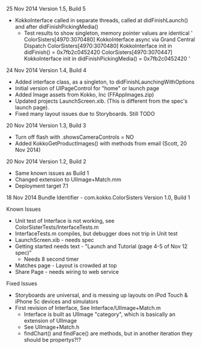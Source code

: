

25 Nov 2014
Version 1.5, Build 5
* KokkoInterface called in separate threads, called at didFinishLaunch() and after didFinishPickingMedia()
  * Test results to show singleton, memory pointer values are identical
'
ColorSisters[4970:3070480] KokkoInterface async via Grand Central Dispatch
ColorSisters[4970:3070480] KokkoInterface init in didFinish() = 0x7fb2c0452420
ColorSisters[4970:3070447] KokkoInterface init in didFinishPickingMedia() = 0x7fb2c0452420
'


24 Nov 2014
Version 1.4, Build 4
* Added interface class, as a singleton, to didFinishLaunchingWithOptions
* Initial version of UIPageControl for "home" or launch page
* Added Image assets from Kokko, Inc (FFAppImages.zip)
* Updated projects LaunchScreen.xib.  (This is different from the spec's launch page).
* Fixed many layout issues due to Storyboards.  Still TODO

20 Nov 2014
Version 1.3, Build 3
* Turn off flash with .showsCameraControls = NO
* Added KokkoGetProductImages() with methods from email (Scott, 20 Nov 2014)


20 Nov 2014
Version 1.2, Build 2
* Same known issues as Build 1
* Changed extension to UIImage+Match.mm
* Deployment target 7.1


18 Nov 2014
Bundle Identifier - com.kokko.ColorSisters
Version 1.0, Build 1


Known Issues
* Unit test of Interface is not working, see ColorSisterTests/InterfaceTests.m
* InterfaceTests.m compiles, but debugger does not trip in Unit test
* LaunchScreen.xib - needs spec
* Getting started needs text - "Launch and Tutorial (page 4-5 of Nov 12 spec)"
  * Needs 8 second timer
* Matches page - Layout is crowded at top
* Share Page - needs wiring to web service


Fixed Issues
* Storyboards are universal, and is messing up layouts on iPod Touch & iPhone 5c devices and simulators
* First revision of Interface, See Interface/UIImage+Match.m
  * Interface is built as UIImage "category", which is basically an extension of UIImage
  * See UIImage+Match.h
  * findChart() and findFace() are methods, but in another iteration they should be propertys?!?
